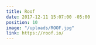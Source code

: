 ```yaml
---
title: Roof
date: 2017-12-11 15:07:00 -05:00
position: 10
image: "/uploads/ROOF.jpg"
link: https://roof.io/
---
```


